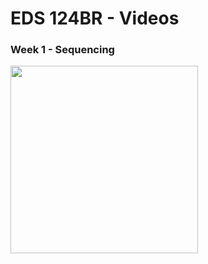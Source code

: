 # EDS 124BR - Videos

### Week 1 - Sequencing
<a onclick="window.open ('https://youtu.be/qQUIAXceEC8', ''); return false" href="javascript:void(0);"></a>
  <img width="300" src="https://youtu.be/qQUIAXceEC8"/>
</a>

              
